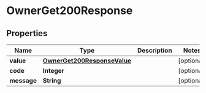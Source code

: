 

# OwnerGet200Response


## Properties

| Name | Type | Description | Notes |
|------------ | ------------- | ------------- | -------------|
|**value** | [**OwnerGet200ResponseValue**](OwnerGet200ResponseValue.md) |  |  [optional] |
|**code** | **Integer** |  |  [optional] |
|**message** | **String** |  |  [optional] |



